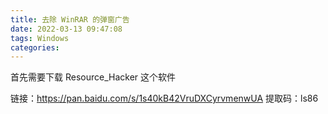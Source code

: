 ```yaml
---
title: 去除 WinRAR 的弹窗广告
date: 2022-03-13 09:47:08
tags: Windows
categories:
---
```


首先需要下载 Resource_Hacker 这个软件

链接：https://pan.baidu.com/s/1s40kB42VruDXCyrvmenwUA 
提取码：ls86